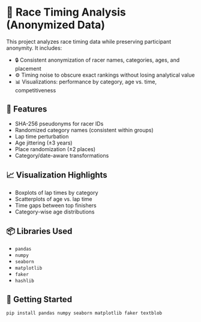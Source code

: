 # 🏁 Race Timing Analysis (Anonymized Data)

This project analyzes race timing data while preserving participant anonymity. It includes:

- 🔒 Consistent anonymization of racer names, categories, ages, and placement
- ⚙️ Timing noise to obscure exact rankings without losing analytical value
- 📊 Visualizations: performance by category, age vs. time, competitiveness

## 🔧 Features
- SHA-256 pseudonyms for racer IDs
- Randomized category names (consistent within groups)
- Lap time perturbation
- Age jittering (±3 years)
- Place randomization (±2 places)
- Category/date-aware transformations

## 📈 Visualization Highlights
- Boxplots of lap times by category
- Scatterplots of age vs. lap time
- Time gaps between top finishers
- Category-wise age distributions

## 📦 Libraries Used
- `pandas`
- `numpy`
- `seaborn`
- `matplotlib`
- `faker`
- `hashlib`
  
## 🚀 Getting Started
```bash
pip install pandas numpy seaborn matplotlib faker textblob
